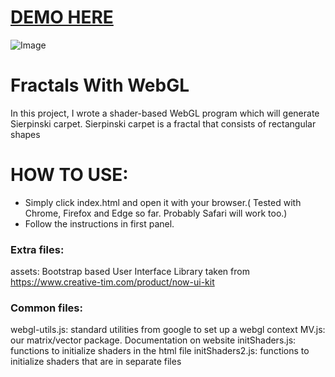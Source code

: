 
# [DEMO HERE](https://serhangursoy.github.io/FractalsWithWebGL/)
![Image](https://i.ibb.co/dtypmXS/y8gvP.jpg)

# Fractals With WebGL
In this project, I wrote a shader-based WebGL program which will generate Sierpinski carpet. Sierpinski carpet is a fractal that consists of rectangular shapes


# HOW TO USE:
- Simply click index.html and open it with your browser.( Tested with Chrome,
Firefox and Edge so far. Probably Safari will work too.)
- Follow the instructions in first panel.

### Extra files:
assets: Bootstrap based User Interface Library taken from
https://www.creative-tim.com/product/now-ui-kit

### Common files:
webgl-utils.js: standard utilities from google to set up a webgl context
MV.js: our matrix/vector package. Documentation on website
initShaders.js: functions to initialize shaders in the html file
initShaders2.js: functions to initialize shaders that are in separate files
